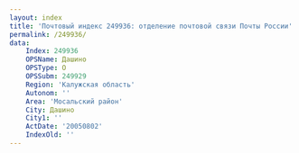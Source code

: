 ```yaml
---
layout: index
title: 'Почтовый индекс 249936: отделение почтовой связи Почты России'
permalink: /249936/
data:
    Index: 249936
    OPSName: Дашино
    OPSType: О
    OPSSubm: 249929
    Region: 'Калужская область'
    Autonom: ''
    Area: 'Мосальский район'
    City: Дашино
    City1: ''
    ActDate: '20050802'
    IndexOld: ''
---
```

